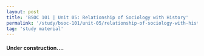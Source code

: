 ```yaml
---
layout: post
title: 'BSOC 101 | Unit 05: Relationship of Sociology with History'
permalink: '/study/bsoc-101/unit-05/relationship-of-sociology-with-history.html'
tag: 'study material'
---
```


#### Under construction....